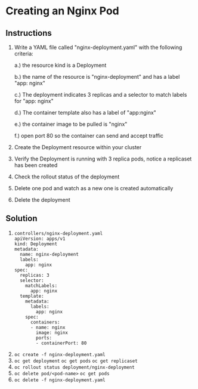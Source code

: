# Creating an Nginx Pod

## Instructions

1. Write a YAML file called "nginx-deployment.yaml" with the following criteria:

      a.) the resource kind is a Deployment
      
      b.) the name of the resource is "nginx-deployment" and has a label "app: nginx"
      
      c.) The deployment indicates 3 replicas and a selector to match labels for "app: nginx"
      
      d.) The container template also has a label of "app:nginx"
      
      e.) the container image to be pulled is "nginx"
      
      f.) open port 80 so the container can send and accept traffic
      
2. Create the Deployment resource within your cluster
3. Verify the Deployment is running with 3 replica pods, notice a replicaset has been created
4. Check the rollout status of the deployment
5. Delete one pod and watch as a new one is created automatically
6. Delete the deployment 
      
## Solution
 
1.
       controllers/nginx-deployment.yaml
       apiVersion: apps/v1
       kind: Deployment
       metadata:
         name: nginx-deployment
         labels:
           app: nginx
       spec:
         replicas: 3
         selector:
           matchLabels:
             app: nginx
         template:
           metadata:
             labels:
               app: nginx
           spec:
             containers:
             - name: nginx
               image: nginx
               ports:
               - containerPort: 80
2. `oc create -f nginx-deployment.yaml`
3. `oc get deployment`
   `oc get pods`
   `oc get replicaset`
4. `oc rollout status deployment/nginx-deployment`
5. `oc delete pod/<pod-name>`
   `oc get pods`
6. `oc delete -f nginx-deployment.yaml`

